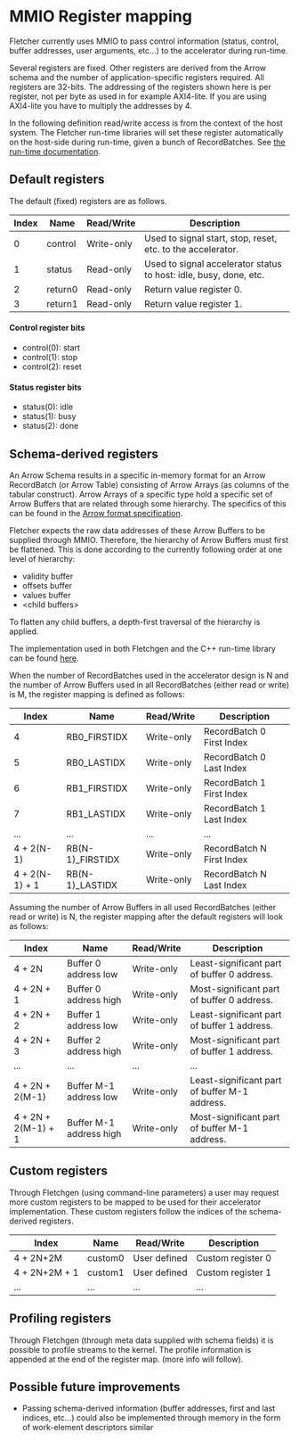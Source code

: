 # MMIO Register mapping
Fletcher currently uses MMIO to pass control information (status, control, buffer addresses, user arguments, etc...) to 
the accelerator during run-time.

Several registers are fixed. Other registers are derived from the Arrow schema and the number of application-specific 
registers required. All registers are 32-bits. The addressing of the registers shown here is per register, not per byte 
as used in for example AXI4-lite. If you are using AXI4-lite you have to multiply the addresses by 4.

In the following definition read/write access is from the context of the host system.
The Fletcher run-time libraries will set these register automatically on the host-side during run-time, given a
bunch of RecordBatches. See [the run-time documentation](../runtime/README.md).

## Default registers

The default (fixed) registers are as follows.

| Index | Name      | Read/Write | Description                                                       |
|-------|-----------|------------|-------------------------------------------------------------------|
| 0     | control   | Write-only | Used to signal start, stop, reset, etc. to the accelerator.       |
| 1     | status    | Read-only  | Used to signal accelerator status to host: idle, busy, done, etc. |
| 2     | return0   | Read-only  | Return value register 0.                                          |
| 3     | return1   | Read-only  | Return value register 1.                                          |

#### Control register bits
- control(0): start
- control(1): stop
- control(2): reset

#### Status register bits
- status(0): idle
- status(1): busy
- status(2): done

## Schema-derived registers

An Arrow Schema results in a specific in-memory format for an Arrow RecordBatch (or Arrow Table) consisting of Arrow 
Arrays (as columns of the tabular construct). Arrow Arrays of a specific type hold a specific set of Arrow Buffers that 
are related through some hierarchy. The specifics of this can be found in the 
[Arrow format specification](https://arrow.apache.org/docs/memory_layout.html).

Fletcher expects the raw data addresses of these Arrow Buffers to be supplied through MMIO. Therefore, the hierarchy of 
Arrow Buffers must first be flattened. This is done according to the currently following order at one level of 
hierarchy:

- validity buffer
- offsets buffer
- values buffer
- \<child buffers\>

To flatten any child buffers, a depth-first traversal of the hierarchy is applied. 

The implementation used in both Fletchgen and the C++ run-time library can be found 
[here](../common/cpp/include/fletcher/arrow-utils.h).

When the number of RecordBatches used in the accelerator design is N and the number of Arrow Buffers used in all 
RecordBatches (either read or write) is M, the register mapping is defined as follows:

| Index          | Name             | Read/Write | Description               |
|----------------|------------------|------------|---------------------------|
| 4              | RB0_FIRSTIDX     | Write-only | RecordBatch 0 First Index |
| 5              | RB0_LASTIDX      | Write-only | RecordBatch 0 Last Index  |
| 6              | RB1_FIRSTIDX     | Write-only | RecordBatch 1 First Index |
| 7              | RB1_LASTIDX      | Write-only | RecordBatch 1 Last Index  |
| ...            | ...              | ...        | ...                       |
| 4 + 2(N-1)     | RB(N-1)_FIRSTIDX | Write-only | RecordBatch N First Index |
| 4 + 2(N-1) + 1 | RB(N-1)_LASTIDX  | Write-only | RecordBatch N Last Index  |

Assuming the number of Arrow Buffers in all used RecordBatches (either read or write) is N, the register mapping after 
the default registers will look as follows:

| Index               | Name                    | Read/Write | Description                                   |
|---------------------|-------------------------|------------|-----------------------------------------------|
| 4 + 2N              | Buffer 0 address low    | Write-only | Least-significant part of buffer 0 address.   |
| 4 + 2N + 1          | Buffer 0 address high   | Write-only | Most-significant part of buffer 0 address.    |
| 4 + 2N + 2          | Buffer 1 address low    | Write-only | Least-significant part of buffer 1 address.   |
| 4 + 2N + 3          | Buffer 2 address high   | Write-only | Most-significant part of buffer 1 address.    |
| ...                 | ...                     | ...        | ...                                           |
| 4 + 2N + 2(M-1)     | Buffer M-1 address low  | Write-only | Least-significant part of buffer M-1 address. |
| 4 + 2N + 2(M-1) + 1 | Buffer M-1 address high | Write-only | Most-significant part of buffer M-1 address.  |

## Custom registers

Through Fletchgen (using command-line parameters) a user may request more custom registers to be mapped to be used for 
their accelerator implementation. These custom registers follow the indices of the schema-derived registers.

| Index         | Name     | Read/Write   | Description       |
|---------------|----------|--------------|-------------------|
| 4 + 2N+2M     | custom0  | User defined | Custom register 0 |
| 4 + 2N+2M + 1 | custom1  | User defined | Custom register 1 |
| ...           | ...      | ...          | ...               |

## Profiling registers
Through Fletchgen (through meta data supplied with schema fields) it is possible to profile streams to the kernel.
The profile information is appended at the end of the register map. (more info will follow).

## Possible future improvements

- Passing schema-derived information (buffer addresses, first and last indices, etc...) could also be implemented 
through memory in the form of work-element descriptors similar
